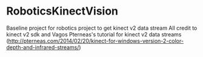 RoboticsKinectVision
====================

Baseline project for robotics project to get kinect v2 data stream
All credit to kinect v2 sdk and Vagos Pterneas's tutorial for kinect v2 data streams (http://pterneas.com/2014/02/20/kinect-for-windows-version-2-color-depth-and-infrared-streams/)

